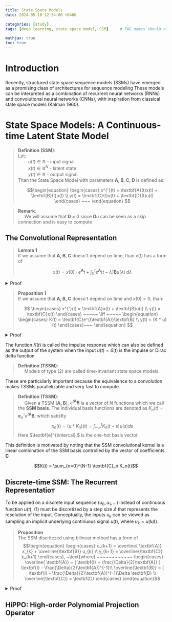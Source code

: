 ```yaml
---
title: State Space Models
date: 2024-05-10 12:34:00 +0400 

categories: [study]
tags: [deep learning, state space model, SSM]     # TAG names should always be 

mathjax: true
toc: true
---
```


# Introduction 

Recently, structured state space sequence models (SSMs)
have emerged as a promising class of architectures for sequence modeling
These models can be interpreted as a combination of recurrent neural networks (RNNs) and convolutional neural networks (CNNs), with inspiration
from classical state space models (Kalman 1960).


#  State Space Models: A Continuous-time Latent State Model

> **Definition (SSM)**:   
> Let:   
> $~~~~~~~~ u(t) \in \mathbb{R}$ - input signal   
> $~~~~~~~~ x(t) \in \mathbb{R}^N$ - latent state    
> $~~~~~~~~ y(t) \in \mathbb{R}$ - output signal    
> Than the State Space Model with parameters $\textbf{A, B, C, D}$ is defined as:
>     
> $$\begin{equation}
\begin{cases}
x^{'}(t) = \textbf{A}(t)x(t) + \textbf{B}(t)u(t) \\
y(t) = \textbf{C}(t)x(t)  + \textbf{D}(t)u(t)
\end{cases} ~~~
\end{equation}
$$

> **Remark**:    
> $~~~~$ We will assume that $\textbf{D}$ = 0 since $\textbf{D}u$ can be seen as a skip connection and is easy to compute 


## The Convolutional Representation

> **Lemma 1**    
>  If we assume that  $\textbf{A, B, C}$ doesn't depend on time, than $x(t)$ has a form of 
>
> $$ x(t) = x(0) \cdot e^{\textbf{A}}t + \int_{0}^t e^{\textbf{A}}(t - \lambda)\textbf{B}u(\lambda) \, \text{d}\lambda 
$$

<details>
  <summary> Proof </summary>

  The proof was inspired by this <a  href="https://dsp.stackexchange.com/questions/23988/why-is-the-output-of-an-lti-system-expressed-as-the-convolution-of-the-input-wit  
">source</a>


Let's assume that $\textbf{A, B, C}$ are time-invariant. Then

$$\frac{dx}{dt}(t) - \textbf{A}x(t) = \textbf{B}u(t)$$

Next, multiply both sides by  $e^{-\textbf{A}t}$

$$e^{-\textbf{A}t}\frac{dx}{dt}(t) - e^{-\textbf{A}t}\textbf{A}x(t) = e^{-\textbf{A}t}\textbf{B}u(t)$$

If we let $p(t) = x(t)$ and $v(t) = e^{-\textbf{A}t}$, then

$$
\frac{d}{dt}(p(t) \cdot v(t)) =  e^{-\textbf{A}t}\textbf{B}u(t) 
$$

Substituting $p$ and $v$: 

$$
\frac{d}{dt}(x(t) \cdot e^{-\textbf{A}t}) =  e^{-\textbf{A}t}\textbf{B}u(t) 
$$

Integrating over $(\tau,~ t)$:

$$
\int_{\tau}^{t} \frac{d}{dt}(x(\lambda) \cdot e^{-\textbf{A}\lambda})d\lambda =  \int_{\tau}^{t} e^{-\textbf{A}\lambda}\textbf{B}u(\lambda)d\lambda 
$$

$$x(t) \cdot e^{-\textbf{A}t} - x(\tau) \cdot e^{-\textbf{A}\tau} = \int_{\tau}^{t} e^{-\textbf{A}\lambda}\textbf{B}u(\lambda)d\lambda $$

Multiplying by $e^{\textbf{A}t}$:

$$x(t)  =  x(\tau) \cdot e^{\textbf{A}(t - \tau )} + \int_{\tau}^{t} e^{\textbf{A}(t - \lambda)}\textbf{B}u(\lambda)d\lambda $$


For $\tau=0$ we get

$$x(t) = x(0) \cdot e^{\textbf{A}t} + \int_{0}^t e^{\textbf{A}(t - \lambda)}\textbf{B}u(\lambda) \, \text{d}\lambda
$$
 $~~~~~~~~~~~~~~~~~~~~~~~~~~~~~~~~~~~~~~~~~~~~~~~~~~~~~~~~~~~~~~~~~~~~~~~~~~~~~~~~~~~~~~~~~~~~~~~~~~~~~~~~~~~~~~~~~~~~~~~~~~~~~~~~~~~~~~~~~~~~~~~~~~~~~~\square$

 </details>


> **Proposition 1**    
> If we assume that  $\textbf{A, B, C}$ doesn't depend on time and $x(0) = 0$, than:
>    
> $$ \begin{cases}
x^{'}(t) = \textbf{A}x(t) + \textbf{B}u(t) \\
y(t) = \textbf{C}x(t)  
\end{cases} ~~~~~ \iff ~~~~~ 
\begin{equation}
\begin{cases}
K(t) = \textbf{C}e^{t\textbf{A}}\textbf{B} \\
y(t) = (K * u)(t) 
\end{cases}~~~
\end{equation}
$$

<details>
  <summary> Proof </summary>

The proof was inspired by this <a   href="https://dsp.stackexchange.com/questions/23988/why-is-the-output-of-an-lti-system-expressed-as-the-convolution-of-the-input-wit  
">source</a>


Using Lemma 1: 

$$
\begin{align}
x(t) &= x(0) \cdot e^{\textbf{A}t} + \int_{0}^t e^{\textbf{A}(t - \lambda)}\textbf{B}u(\lambda) \, \text{d}\lambda \\
x(t) &= x_0 \cdot e^{\textbf{A}t} + \int_{0}^t e^{\textbf{A}(t - \lambda)}\textbf{B}u(\lambda) \, \text{d}\lambda
\end{align}
$$

We now have an exact expression for $x(t)$. We can now substitute this expression into the observation equation in (1) to determine an expression for the output  $y(t)$:

$$
\begin{cases}
y(t) = \textbf{C}x(t)   \\ 
x(t) = x_0 \cdot e^{\textbf{A}t} + \int_{0}^t e^{\textbf{A}(t - \lambda)}\textbf{B}u(\lambda) \, \text{d}\lambda
\end{cases}
$$

$$ y(t) = \textbf{C} \left[x_0 \cdot e^{\textbf{A}t} + \int_{0}^t e^{\textbf{A}(t - \lambda)}\textbf{B}u(\lambda) \, \text{d}\lambda \right]  $$

It is now possible to express the output $y(t)$ as the convolution of two functions:

$$ y(t) =  \textbf{C}x_0 \cdot e^{\textbf{A}t} +  \textbf{C}\int_{0}^t e^{\textbf{A}(t - \lambda)}\textbf{B}u(\lambda) \, \text{d}\lambda  $$

Next, since we assumed that $x_0=0$:

$$ y(t) =  \textbf{C}\int_{0}^t e^{\textbf{A}(t - \lambda)}\textbf{B}u(\lambda) \, \text{d}\lambda  $$

if $u(\lambda) \neq 0$ when $\lambda \in [0, t]$ and $u(\lambda) = 0$ otherwise, then: 

$$ y(t) =  \int_{0}^t \textbf{C}e^{\textbf{A}(t - \lambda)}\textbf{B}u(\lambda) \, \text{d}\lambda = (\textbf{C}  e^{\textbf{A}t} \textbf{B} ) * u(t) = K(t) * u(t)$$

 $~~~~~~~~~~~~~~~~~~~~~~~~~~~~~~~~~~~~~~~~~~~~~~~~~~~~~~~~~~~~~~~~~~~~~~~~~~~~~~~~~~~~~~~~~~~~~~~~~~~~~~~~~~~~~~~~~~~~~~~~~~~~~~~~~~~~~~~~~~~~~~~~~~~~~~\square$
 </details>




<!-- -------------------------------------------------- -->
 

The function $K(t)$ is called the impulse response which can also be defined as
the output of the system when the input $u(t) = \delta(t)$ is the impulse or Dirac delta function

> **Definition  (TSSM)**:    
> $~~~~$ Models of type (2) are called time-invariant state space models.


These are particularly important because the equivalence
to a convolution makes TSSMs parallelizable and very fast to compute.

> **Definition  (TSSM)**:    
> $~~~~$ Given a TSSM $(\textbf{A, B})$, $e^{t\textbf{A}}\textbf{B}$ is a vector of $N$ functions which we call the $\textbf{SSM basis}$. The individual basis functions are denoted as  $K_n(t) = \textbf{e}^{\intercal}_{n}e^{t\textbf{A}}\textbf{B}$, which satisfty 
> $$ x_n(t) = (u * K_n)(t) = \int_{-\infty}^{t} K_n(t - s)u(s)ds$$
> Here $\textbf{e}^{\intercal} $ is the one-hot basis vector 

This definition is motivated by noting that the SSM convolutional kernel is a linear combination of the SSM basis controlled by the vector of coefficients $\textbf{C}$

$$K(t) = \sum_{n=0}^{N-1} \textbf{C}_n K_n(t)$$

## **Discrete-time SSM: The Recurrent Representatioт**
To be applied on a discrete input sequence $(u_0, u_1, \dots)$ instead of continuous function $u(t)$, (1) must be discretized by a step size $\Delta$ that represents the resolution of the input. Conceptually, the inputs $u_k$ can be viewed as sampling an implicit underlying continuous signal $u(t)$, where $u_k = u(k\Delta)$.

> **Proposition**   
> The SSM discritezed using bilinear method has a form of 
> $$\begin{equation}
\begin{cases}
x_{k+1} = \overline{ \textbf{A}} x_{k} +  \overline{\textbf{B}} u_{k} \\
y_{k+1} =  \overline{\textbf{C}} x_{k+1}
\end{cases}, ~\text{where} ~~~~~~~~~~~~
\begin{cases}
\overline{ \textbf{A}} = ( \textbf{I} + \frac{\Delta}{2}\textbf{A}) (  \textbf{I} - \frac{\Delta}{2}\textbf{A})^{-1}\\
\overline{\textbf{B}} =   (  \textbf{I} - \frac{\Delta}{2}\textbf{A})^{-1}\Delta \textbf{B} \\ 
\overline{\textbf{C}}  = \textbf{C}
\end{cases}
\end{equation}$$

<details>
  <summary>Proof</summary>


  The proof was inspired by this 
  <a   href="https://en.wikipedia.org/wiki/Discretization">source</a>
  
  
  By Lemma 1 we have: 

  $$ x(t) = x(0) \cdot e^{\textbf{A}}t + \int_{0}^t e^{\textbf{A}}(t - \lambda)\textbf{B}u(\lambda) \, \text{d}\lambda 
$$
Discretization:

$$x_k := x(k\Delta)$$

 $$ x_k= \color{orange}{x(0) \cdot e^{\textbf{A}k \Delta} + \int_{0}^{k\Delta} e^{\textbf{A}(k\Delta - \lambda)}\textbf{B}u(\lambda) \, \text{d}\lambda} 
$$

 $$ x_{k+1} = x(0) \cdot e^{\textbf{A}(k+1)\Delta} + \int_{0}^{(k+1)\Delta} e^{\textbf{A}((k+1)\Delta - \lambda)}\textbf{B}u(\lambda) \, \text{d}\lambda =
$$
$$  =  e^{\textbf{A}\Delta} \left[ \color{orange}{x(0) \cdot e^{\textbf{A}k\Delta} + \int_{0}^{k\Delta} e^{\textbf{A}(k\Delta - \lambda)}\textbf{B}u(\lambda) \, \text{d}\lambda } \right]  + \int_{k\Delta}^{(k+1)\Delta} e^{\textbf{A}((k + 1)\Delta - \lambda)}\textbf{B}u(\lambda) \, \text{d}\lambda =
$$

Next, we change variables in the integral and assume that $u$ is constant during the integral, so $u(\lambda) = u_k$:

$$  \underbrace{=}_{v(\lambda) = (k + 1)\Delta - \lambda}  e^{\textbf{A}\Delta} x_k  + \int_{v(k\Delta)}^{v((k+1)\Delta)} e^{\textbf{A}v}\, (-\text{d}v) \textbf{B}u_k  =
$$

$$ = e^{\textbf{A}\Delta} x_k  - \left(\int_{\Delta}^{0} e^{\textbf{A}v}\, \text{d}v \right) \textbf{B}u_k  =
$$

$$= e^{\textbf{A}\Delta} x_k  + \left(\int_{0}^{\Delta} e^{\textbf{A}v}\, \text{d}v \right) \textbf{B}u_k =
$$

$$
= e^{\textbf{A}\Delta} x_k  + \textbf{A}^{-1} \left(e^{\textbf{A} \Delta}  - I \right)\textbf{B}u_k  
$$

Bilinear approximation:

$$e^{\textbf{A}\Delta} = \frac{e^{\frac{\Delta}{2} \textbf{A}}}{e^{-\frac{\Delta}{2} \textbf{A}}} \approx \frac{ I + \frac{\Delta}{2} \textbf{A}}{I -\frac{\Delta}{2} \textbf{A}} = \left(I + \frac{\Delta}{2} \textbf{A}\right)\left(I -\frac{\Delta}{2} \textbf{A}\right)^{-1}$$
So, indeed $\overline{ \textbf{A}} = \left(I + \frac{\Delta}{2} \textbf{A}\right)\left(I -\frac{\Delta}{2} \textbf{A}\right)^{-1}$

 $$\overline{ \textbf{B}} =  \textbf{A}^{-1}( e^{A\Delta} - I) \textbf{B} = $$
 $$= \textbf{A}^{-1}\left(\left(I + \frac{\Delta}{2} \textbf{A}\right)\left(I -\frac{\Delta}{2} \textbf{A}\right)^{-1} - I\right) \textbf{B} = $$
  
  $$= \textbf{A}^{-1}\left(I -\frac{\Delta}{2} \textbf{A}\right)^{-1}\left(\left(I + \frac{\Delta}{2} \textbf{A}\right) - \left(I -\frac{\Delta}{2} \textbf{A}\right) \right) \textbf{B} = $$
  
  $$= \textbf{A}^{-1}\left(I -\frac{\Delta}{2} A\right)^{-1}\textbf{A} \Delta  \textbf{B} = $$
  $$
   = \left(I -\frac{\Delta}{2} \textbf{A} \right)^{-1} \Delta  \textbf{B}  
  $$

$~~~~~~~~~~~~~~~~~~~~~~~~~~~~~~~~~~~~~~~~~~~~~~~~~~~~~~~~~~~~~~~~~~~~~~~~~~~~~~~~~~~~~~~~~~~~~~~~~~~~~~~~~~~~~~~~~~~~~~~~~~~~~~~~~~~~~~~~~~~~~~~~~~~~~~\square$

</details>

## HiPPO: High-order Polynomial Projection Operator

